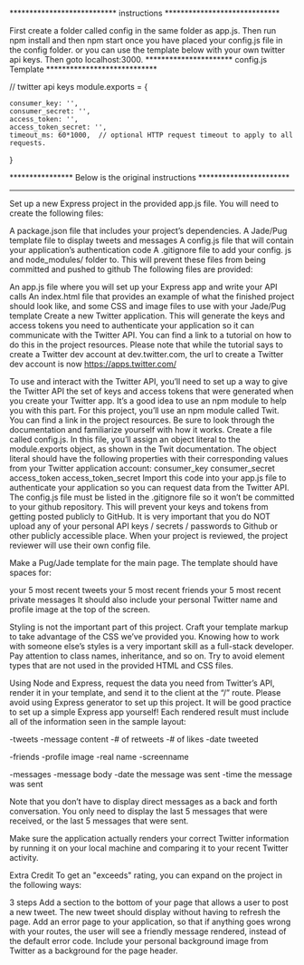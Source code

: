 *************************** instructions *****************************

First create a folder called config in the same folder as app.js.
Then run npm install and then npm start once you have placed your config.js file in the config folder.
or you can use the template below with your own twitter api keys.
Then goto localhost:3000.
********************** config.js Template ****************************

// twitter api keys
module.exports = {

	consumer_key: '',
	consumer_secret: '',
	access_token: '',
	access_token_secret: '',
	timeout_ms: 60*1000,  // optional HTTP request timeout to apply to all requests. 

}

**************** Below is the original instructions ***********************
***************************************************************************
Set up a new Express project in the provided app.js file.
You will need to create the following files:

A package.json file that includes your project’s dependencies.
A Jade/Pug template file to display tweets and messages
A config.js file that will contain your application’s authentication code
A .gitignore file to add your config. js and node_modules/ folder to. This will prevent these files from being committed and pushed to github
The following files are provided:

An app.js file where you will set up your Express app and write your API calls
An index.html file that provides an example of what the finished project should look like, and some CSS and image files to use with your Jade/Pug template
Create a new Twitter application. This will generate the keys and access tokens you need to authenticate your application so it can communicate with the Twitter API. You can find a link to a tutorial on how to do this in the project resources. Please note that while the tutorial says to create a Twitter dev account at dev.twitter.com, the url to create a Twitter dev account is now https://apps.twitter.com/

To use and interact with the Twitter API, you’ll need to set up a way to give the Twitter API the set of keys and access tokens that were generated when you create your Twitter app. It’s a good idea to use an npm module to help you with this part. For this project, you’ll use an npm module called Twit. You can find a link in the project resources. Be sure to look through the documentation and familiarize yourself with how it works.
Create a file called config.js. In this file, you’ll assign an object literal to the module.exports object, as shown in the Twit documentation. The object literal should have the following properties with their corresponding values from your Twitter application account:
consumer_key
consumer_secret
access_token
access_token_secret
Import this code into your app.js file to authenticate your application so you can request data from the Twitter API. The config.js file must be listed in the .gitignore file so it won’t be committed to your github repository. This will prevent your keys and tokens from getting posted publicly to GitHub. It is very important that you do NOT upload any of your personal API keys / secrets / passwords to Github or other publicly accessible place.
When your project is reviewed, the project reviewer will use their own config file.

Make a Pug/Jade template for the main page. The template should have spaces for:


your 5 most recent tweets
your 5 most recent friends
your 5 most recent private messages
It should also include your personal Twitter name and profile image 
at the top of the screen.

Styling is not the important part of this project. Craft your template markup to take advantage of the CSS we’ve provided you. Knowing how to work with someone else’s styles is a very important skill as a full-stack developer. Pay attention to class names, inheritance, and so on. Try to avoid element types that are not used in the provided HTML and CSS files.

Using Node and Express, request the data you need from Twitter’s API, render it in your template, and send it to the client at the “/” route. Please avoid using Express generator to set up this project. It will be good practice to set up a simple Express app yourself!
Each rendered result must include all of the information seen in the sample layout:

-tweets -message content -# of retweets -# of likes -date tweeted

-friends -profile image -real name -screenname

-messages -message body -date the message was sent -time the message was sent

Note that you don’t have to display direct messages as a back and forth conversation. You only need to display the last 5 messages that were received, or the last 5 messages that were sent.

Make sure the application actually renders your correct Twitter information by running it on your local machine and comparing it to your recent Twitter activity.

Extra Credit
To get an "exceeds" rating, you can expand on the project in the following ways:

 3 steps
Add a section to the bottom of your page that allows a user to post a new tweet. The new tweet should display without having to refresh the page.
Add an error page to your application, so that if anything goes wrong with your routes, the user will see a friendly message rendered, instead of the default error code.
Include your personal background image from Twitter as a background for the page header.
